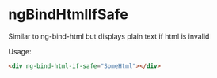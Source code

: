 # ngBindHtmlIfSafe
Similar to ng-bind-html but displays plain text if html is invalid

Usage:
```html
<div ng-bind-html-if-safe="SomeHtml"></div>
```
